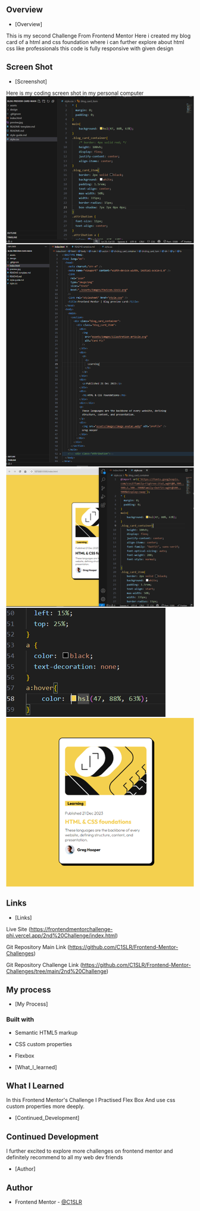 ## Overview

- [Overview]

This is my second Challenge From Frontend Mentor Here i created my  blog card of a html and css foundation where i can further explore about html css like professionals this code is fully responsive with given design

## Screen Shot

- [Screenshot]

Here is my coding screen shot in my personal computer 
![](images/ss1.png) 
![](images/ss2.png)
![](images/ss3.png)
![](images/ss4.png)
![](images/ss5.png)

## Links

- [Links]

Live Site (https://frontendmentorchallenge-phi.vercel.app/2nd%20Challenge/index.html)

Git Repository Main Link (https://github.com/C1SLR/Frontend-Mentor-Challenges)

Git Repository Challenge Link (https://github.com/C1SLR/Frontend-Mentor-Challenges/tree/main/2nd%20Challenge)

## My process

- [My Process]

### Built with
- Semantic HTML5 markup
- CSS custom properties
- Flexbox

- [What_I_learned]

## What I Learned

In this Frontend Mentor's Challenge I Practised Flex Box And use css custom properties more deeply.

- [Continued_Development]

## Continued Development

I further excited to explore more challenges on frontend mentor and definitely recommend to all my web dev friends

- [Author]

## Author

- Frontend Mentor - [@C1SLR](https://www.frontendmentor.io/profile/C1SLR)
